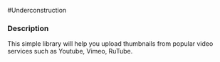 #Underconstruction

### Description
This simple library will help you upload thumbnails from popular video services such as Youtube, Vimeo, RuTube.
